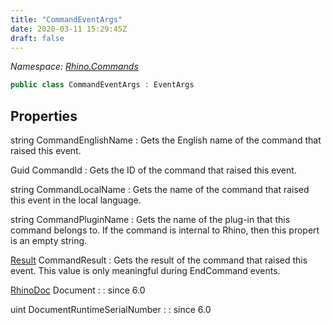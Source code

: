 ```yaml
---
title: "CommandEventArgs"
date: 2020-03-11 15:29:45Z
draft: false
---
```


*Namespace: [Rhino.Commands](../)*

```cs
public class CommandEventArgs : EventArgs
```
## Properties

string CommandEnglishName
: Gets the English name of the command that raised this event.

Guid CommandId
: Gets the ID of the command that raised this event.

string CommandLocalName
: Gets the name of the command that raised this event in the local language.

string CommandPluginName
: Gets the name of the plug-in that this command belongs to.  If the command is internal
     to Rhino, then this propert is an empty string.

[Result](/rhinocommon/rhino/commands/result/) CommandResult
: Gets the result of the command that raised this event. 
     This value is only meaningful during EndCommand events.

[RhinoDoc](/rhinocommon/rhino/rhinodoc/) Document
: 
: since 6.0

uint DocumentRuntimeSerialNumber
: 
: since 6.0
